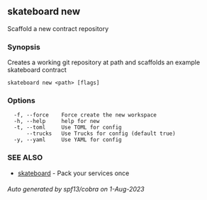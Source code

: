 ## skateboard new

Scaffold a new contract repository

### Synopsis

Creates a working git repository at path and scaffolds an example skateboard contract

```
skateboard new <path> [flags]
```

### Options

```
  -f, --force    Force create the new workspace
  -h, --help     help for new
  -t, --toml     Use TOML for config
      --trucks   Use Trucks for config (default true)
  -y, --yaml     Use YAML for config
```

### SEE ALSO

* [skateboard](skateboard.md)	 - Pack your services once

###### Auto generated by spf13/cobra on 1-Aug-2023
